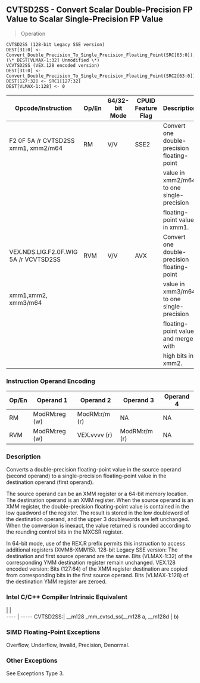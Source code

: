 ## CVTSD2SS - Convert Scalar Double-Precision FP Value to Scalar Single-Precision FP Value

> Operation

``` slim
CVTSD2SS (128-bit Legacy SSE version)
DEST[31:0] <- Convert_Double_Precision_To_Single_Precision_Floating_Point(SRC[63:0]);
(\* DEST[VLMAX-1:32] Unmodified \*)
VCVTSD2SS (VEX.128 encoded version)
DEST[31:0] <- Convert_Double_Precision_To_Single_Precision_Floating_Point(SRC2[63:0]);
DEST[127:32] <- SRC1[127:32]
DEST[VLMAX-1:128] <- 0

```

 Opcode/Instruction                   | Op/En| 64/32-bit Mode| CPUID Feature Flag| Description                                
 ---  | --- | --- | --- | ---
 F2 0F 5A /r CVTSD2SS xmm1, xmm2/m64  | RM   | V/V           | SSE2              | Convert one double-precision floating-point
                                      |      |               |                   | value in xmm2/m64 to one single-precision  
                                      |      |               |                   | floating-point value in xmm1.              
 VEX.NDS.LIG.F2.0F.WIG 5A /r VCVTSD2SS| RVM  | V/V           | AVX               | Convert one double-precision floating-point
 xmm1,xmm2, xmm3/m64                  |      |               |                   | value in xmm3/m64 to one single-precision  
                                      |      |               |                   | floating-point value and merge with        
                                      |      |               |                   | high bits in xmm2.                         

### Instruction Operand Encoding
 Op/En| Operand 1    | Operand 2    | Operand 3    | Operand 4
 ---  | --- | --- | --- | ---
 RM   | ModRM:reg (w)| ModRM:r/m (r)| NA           | NA       
 RVM  | ModRM:reg (w)| VEX.vvvv (r) | ModRM:r/m (r)| NA       

### Description
Converts a double-precision floating-point value in the source operand (second
operand) to a single-precision floating-point value in the destination operand
(first operand).

The source operand can be an XMM register or a 64-bit memory location. The destination
operand is an XMM register. When the source operand is an XMM register, the
double-precision floating-point value is contained in the low quadword of the
register. The result is stored in the low doubleword of the destination operand,
and the upper 3 doublewords are left unchanged. When the conversion is inexact,
the value returned is rounded according to the rounding control bits in the
MXCSR register.

In 64-bit mode, use of the REX.R prefix permits this instruction to access additional
registers (XMM8-XMM15). 128-bit Legacy SSE version: The destination and first
source operand are the same. Bits (VLMAX-1:32) of the corresponding YMM destination
register remain unchanged. VEX.128 encoded version: Bits (127:64) of the XMM
register destination are copied from corresponding bits in the first source
operand. Bits (VLMAX-1:128) of the destination YMM register are zeroed.



### Intel C/C++ Compiler Intrinsic Equivalent
   | |  
---- | -----
 CVTSD2SS:| __m128 _mm_cvtsd_ss(__m128 a, __m128d
          | b)                                   

### SIMD Floating-Point Exceptions
Overflow, Underflow, Invalid, Precision, Denormal.


### Other Exceptions
See Exceptions Type 3.
